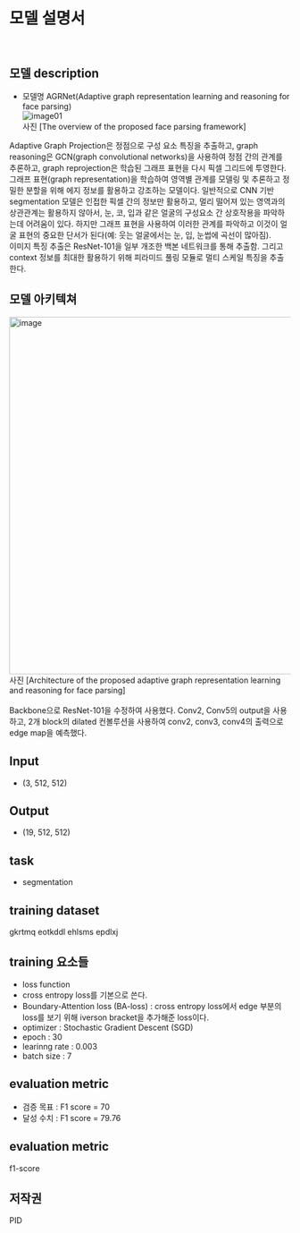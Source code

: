 # 모델 설명서<br/><br/>


## 모델 description
- 모델명 AGRNet(Adaptive graph representation learning and reasoning for face parsing)<br/>
![image01](https://user-images.githubusercontent.com/112538268/209248821-fefa894f-77e9-4781-ae87-6959c86df654.png)<br/>
사진 [The  overview  of  the  proposed  face  parsing  framework]<br/>

Adaptive Graph Projection은 정점으로 구성 요소 특징을 추출하고, graph reasoning은 GCN(graph convolutional networks)을 사용하여 정점 간의 관계를 추론하고, graph reprojection은 학습된 그래프 표현을 다시 픽셀 그리드에 투영한다.<br/>
그래프 표현(graph representation)을 학습하여 영역별 관계를 모델링 및 추론하고 정밀한 분할을 위해 에지 정보를 활용하고 강조하는 모델이다. 일반적으로 CNN 기반 segmentation 모델은 인접한 픽셀 간의 정보만 활용하고, 멀리 떨어져 있는 영역과의 상관관계는 활용하지 않아서, 눈, 코, 입과 같은 얼굴의 구성요소 간 상호작용을 파악하는데 어려움이 있다. 하지만 그래프 표현을 사용하여 이러한 관계를 파악하고 이것이 얼굴 표현의 중요한 단서가 된다(예: 웃는 얼굴에서는 눈, 입, 눈썹에 곡선이 많아짐).<br/>
이미지 특징 추출은 ResNet-101을 일부 개조한 백본 네트워크를 통해 추출함. 그리고 context 정보를 최대한 활용하기 위해 피라미드 풀링 모듈로 멀티 스케일 특징을 추출한다.<br/>

## 모델 아키텍쳐
<img width="639" alt="image" src="https://user-images.githubusercontent.com/112538268/209280304-5410c669-0ece-4216-bd0e-545761e7bb5f.png">
사진 [Architecture  of  the  proposed  adaptive  graph  representation  learning  and  reasoning  for  face  parsing]<br/>  
<br/>
Backbone으로 ResNet-101을 수정하여 사용했다. Conv2, Conv5의 output을 사용하고, 2개 block의 dilated 컨볼루션을 사용하여 conv2, conv3, conv4의 출력으로 edge map을 예측했다.


## Input
- (3, 512, 512)
## Output
- (19, 512, 512)

## task
 - segmentation
 
## training dataset
gkrtmq eotkddl ehlsms epdlxj

## training 요소들
- loss function
- cross entropy loss를 기본으로 쓴다.
- Boundary-Attention loss (BA-loss) : cross entropy loss에서 edge 부분의 loss를 보기 위해 iverson bracket을 추가해준 loss이다.
- optimizer : Stochastic Gradient Descent (SGD)
- epoch : 30
- learinng rate : 0.003
- batch size : 7

## evaluation metric
- 검증 목표 : F1 score = 70
- 달성 수치 : F1 score = 79.76

## evaluation metric
f1-score

## 저작권
PID
